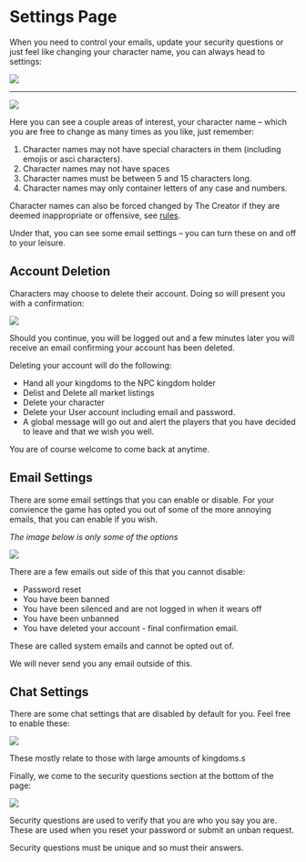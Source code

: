 # Settings Page

When you need to control your emails, update your security questions or just feel like changing your character name, you can always head to settings:

<div class="mb-4">
    <a href="/storage/info/settings/images/drop-down.png" class="glightbox">
        <img src="/storage/info/settings/images/drop-down.png" class="img-fluid" />
    </a>
</div>
<hr />
<div class="mb-4">
    <a href="/storage/info/settings/images/settings-top.png" class="glightbox">
        <img src="/storage/info/settings/images/settings-top.png" class="img-fluid" />
    </a>
</div>

Here you can see a couple areas of interest, your character name – which you are free to change as many times as you like, just remember:

1. Character names may not have special characters in them (including emojis or asci characters).
2. Character names may not have spaces
3. Character names must be between 5 and 15 characters long.
4. Character names may only container letters of any case and numbers.

Character names can also be forced changed by The Creator if they are deemed inappropriate or offensive, see [rules](/information/rules).

Under that, you can see some email settings – you can turn these on and off to your leisure.

## Account Deletion

Characters may choose to delete their account. Doing so will present you with a confirmation:

<div class="mb-4">
    <a href="/storage/info/settings/images/delete-confirmation.png" class="glightbox">
        <img src="/storage/info/settings/images/delete-confirmation.png" class="img-fluid" />
    </a>
</div>

Should you continue, you will be logged out and a few minutes later you will receive an email confirming your account has been deleted.

Deleting your account will do the following:

- Hand all your kingdoms to the NPC kingdom holder
- Delist and Delete all market listings
- Delete your character
- Delete your User account including email and password.
- A global message will go out and alert the players that you have decided to leave and that we wish you well.

You are of course welcome to come back at anytime.

## Email Settings

There are some email settings that you can enable or disable. For your convience the game has opted you out of some of the more annoying emails,
that you can enable if you wish.

*The image below is only some of the options*

<div class="mb-4">
    <a href="/storage/info/settings/images/email-settings.png" class="glightbox">
        <img src="/storage/info/settings/images/email-settings.png" class="img-fluid" />
    </a>
</div>

There are a few emails out side of this that you cannot disable:

- Password reset
- You have been banned
- You have been silenced and are not logged in when it wears off
- You have been unbanned
- You have deleted your account - final confirmation email.

These are called system emails and cannot be opted out of.

We will never send you any email outside of this.

## Chat Settings

There are some chat settings that are disabled by default for you. Feel free to enable these:

<div class="mb-4">
    <a href="/storage/info/settings/images/chat-settings.png" class="glightbox">
        <img src="/storage/info/settings/images/chat-settings.png" class="img-fluid" />
    </a>
</div>

These mostly relate to those with large amounts of kingdoms.s

Finally, we come to the security questions section at the bottom of the page:

<div class="mb-4">
    <a href="/storage/info/settings/images/security.png" class="glightbox">
        <img src="/storage/info/settings/images/security.png" class="img-fluid" />
    </a>
</div>

Security questions are used to verify that you are who you say you are. These are used when you reset your password or submit an unban request.

Security questions must be unique and so must their answers.


